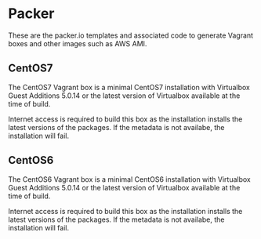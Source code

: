 # Packer

These are the packer.io templates and associated code to generate Vagrant
boxes and other images such as AWS AMI. 

## CentOS7
The CentOS7 Vagrant box is a minimal CentOS7 installation with Virtualbox
Guest Additions 5.0.14 or the latest version of Virtualbox available at the
time of build.

Internet access is required to build this box as the installation installs
the latest versions of the packages. If the metadata is not availabe, the
installation will fail.

## CentOS6
The CentOS6 Vagrant box is a minimal CentOS6 installation with Virtualbox
Guest Additions 5.0.14 or the latest version of Virtualbox available at the 
time of build. 

Internet access is required to build this box as the installation installs
the latest versions of the packages. If the metadata is not availabe, the
installation will fail.
